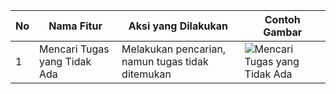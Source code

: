 | No | Nama Fitur                  | Aksi yang Dilakukan                             | Contoh Gambar |
|----|-----------------------------|------------------------------------------------|---------------|
| 1  | Mencari Tugas yang Tidak Ada| Melakukan pencarian, namun tugas tidak ditemukan | ![Mencari Tugas yang Tidak Ada](https://github.com/user-attachments/assets/18016005-29cf-47a5-993f-b2e8b375f106) |
